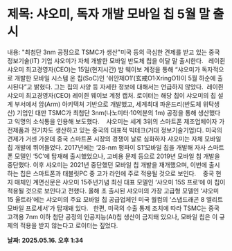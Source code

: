 # **제목: 샤오미, 독자 개발 모바일 칩 5월 말 출시**

  내용: "최첨단 3nm 공정으로 TSMC가 생산"미국 등의 극심한 견제를 받고 있는 중국 정보기술(IT) 기업 샤오미가 자체 개발한 모바일 반도체 칩을 이달 말 출시한다.     레이쥔 샤오미 최고경영자(CEO)는 15일(현지시간) 밤 웨이보 계정을 통해 “샤오미가 독자적으로 개발한 모바일 시스템 온 칩(SoC)인 ‘쉬안제O1’(玄戒O1·XringO1)이 5월 하순에 출시된다”고 밝혔다. 그는 칩의 사양 등 자세한 정보에 대해서는 언급하지 않았다.        레이쥔 샤오미 최고경영자(CEO) 레이쥔 웨이보 계정 캡처.    로이터는 해당 칩이 샤오미의 칩 설계 부서에서 암(Arm) 아키텍처 기반으로 개발했고, 세계최대 파운드리(반도체 위탁생산) 기업인 대만 TSMC가 최첨단 3nm(나노미터·10억분의 1m) 공정을 통해 생산했다고 익명의 소식통을 인용해 보도했다.      샤오미는 세계 3위의 스마트폰 제조업체이자 가전제품과 전기차도 생산하고 있는 중국의 대표적 빅테크(거대 정보기술기업)다. 미국의 견제가 거센 가운데 중국 스마트폰 시장의 경쟁이 날로 심화하자 샤오미는 자체 모바일 칩 개발에 뛰어들었다. 2017년에는 ‘28-nm 펑파이 S1’모바일 칩을 개발해 자사 스마트폰 모델인 ‘5C’에 탑재해 출시했었으나, 고비용 문제 등으로 2019년 모바일 칩 개발을 중단했다. 이후 샤오미는 2021년 중단했던 모바일 칩 개발을 재개했으며, 이번에 출시하는 칩은 스마트폰과 태블릿PC 중 고가 라인에 주로 적용될 것으로 보인다.      중국 현지 매체인 계면신문은 샤오미 15주년기념 최신 대표 모델인 ‘샤오미 15S 프로’에 이 칩이 적용될 것으로 보인다고 전했다. 올해 초 출시된 샤오미의 가장 고급형 모델인 ‘샤오미 15 울트라’에는 샤오미의 주요 모바일 칩 공급업체인 미국 퀄컴의 ‘스냅드래곤 8 엘리트 모바일 프로세서’가 탑재돼 있다.     한편, 미국의 수출 통제 조치에 따라 TSMC는 중국 고객용 7nm 이하 첨단 공정의 인공지능(AI)칩 생산이 금지돼 있으나, 모바일 칩은 이 규제의 적용을 받지 않는다고 로이터는 짚었다.

  **날짜: 2025.05.16. 오후 1:34**
